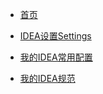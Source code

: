 * [首页](README)

* [IDEA设置Settings](IDEASettings)

* [我的IDEA常用配置](selfIDEAConfiguration)

* [我的IDEA规范](UsageSpecification)

  

